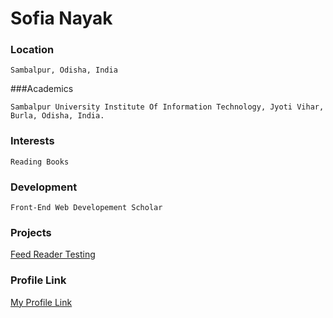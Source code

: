 # Sofia Nayak

### Location
    Sambalpur, Odisha, India
###Academics
    
    Sambalpur University Institute Of Information Technology, Jyoti Vihar, Burla, Odisha, India.
### Interests

    Reading Books

### Development

    Front-End Web Developement Scholar

### Projects
 
[Feed Reader Testing](https://github.com/nayaksofia/SofiaFeedReader)

### Profile Link

[My Profile Link](https://github.com/nayaksofia)